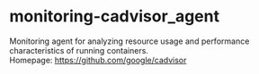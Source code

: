 # monitoring-cadvisor_agent

Monitoring agent for analyzing resource usage and performance characteristics of running containers.  
Homepage: https://github.com/google/cadvisor  

